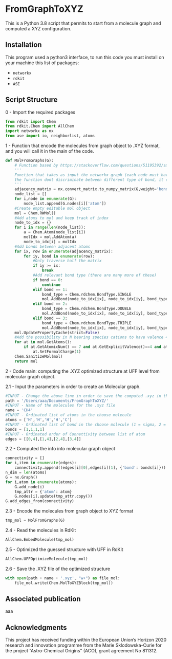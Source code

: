 # FromGraphToXYZ
This is a Python 3.8 script that permits to start from a molecule graph and computed a XYZ configuration.

## Installation

This program used a python3 interface, to run this code you must install on your machine this list of packages:

* ```networkx```
* ```rdkit```
* ```ASE```

## Script Structure

0 - Import the required packages

```python
from rdkit import Chem
from rdkit.Chem import AllChem
import networkx as nx
from ase import io, neighborlist, atoms
```

1 - Function that encode the molecules from graph object to .XYZ format, and you will call it in the main of the code.

```python
def MolFromGraphs(G):
    # Function based by https://stackoverflow.com/questions/51195392/smiles-from-graph
	'''
	Function that takes as input the networkx graph (each node must have an atom property H,N,C,O etc) and return the mol (rdkit) object
	the function dont discriminate between different type of bond, it care only about the connectivity.
	'''
	adjacency_matrix = nx.convert_matrix.to_numpy_matrix(G,weight='bond').tolist()
	node_list = []
	for i,node in enumerate(G):
		node_list.append(G.nodes[i]['atom'])
	#Create empty editable mol object
	mol = Chem.RWMol()
	#Add atoms to mol and keep track of index
	node_to_idx = {}
	for i in range(len(node_list)):
		a = Chem.Atom(node_list[i])
		molIdx = mol.AddAtom(a)
		node_to_idx[i] = molIdx
	#Add bonds between adjacent atoms
	for ix, row in enumerate(adjacency_matrix):
		for iy, bond in enumerate(row):
			#Only traverse half the matrix
			if iy >= ix:
				break
			#Add relevant bond type (there are many more of these)
			if bond == 0:
				continue
			elif bond == 1:
				bond_type = Chem.rdchem.BondType.SINGLE
				mol.AddBond(node_to_idx[ix], node_to_idx[iy], bond_type)
			elif bond == 2:
			    bond_type = Chem.rdchem.BondType.DOUBLE
			    mol.AddBond(node_to_idx[ix], node_to_idx[iy], bond_type)
			elif bond == 3:
			    bond_type = Chem.rdchem.BondType.TRIPLE
			    mol.AddBond(node_to_idx[ix], node_to_idx[iy], bond_type)
	mol.UpdatePropertyCache(strict=False)
    #Add the possibility in N bearing species cations to have valence 4 for the N center
	for at in mol.GetAtoms():
		if at.GetAtomicNum() == 7 and at.GetExplicitValence()==4 and at.GetFormalCharge()==0:
			at.SetFormalCharge(1)     
	Chem.SanitizeMol(mol)
	return mol
```
2 - Code main: computing the .XYZ optimized structure at UFF level from molecular graph object.

   2.1 - Input the parameters in order to create an Molecular graph.
```python
#INPUT - Change the above line in order to save the computed .xyz in the choose path    
path = '/Users/aaa/Documents/FromGraphToXYZ/'
#INPUT - Name of the molecules for the .xyz file
name = 'CH4'
#INPUT - Ordinated list of atoms in the choose molecule
atoms = ['H','H','H','H','C']
#INPUT - Ordinated list of bond in the choose molecule (1 = sigma, 2 = pi, 3 = 2 * pi)
bonds = [1,1,1,1]
#INPUT - Ordinated order of Connettivity between list of atom
edges = [[0,4],[1,4],[2,4],[3,4]]
```

   2.2 - Computed the info into molecular graph object

```python
connectivity = []
for i,item in enumerate(edges):
    connectivity.append((edges[i][0],edges[i][1], {'bond': bonds[i]}))
n_dim = len(atoms)
G = nx.Graph()
for i,atom in enumerate(atoms):
    G.add_node(i)
    tmp_attr = {'atom': atom}
    G.nodes[i].update(tmp_attr.copy())
G.add_edges_from(connectivity)
```
   2.3 - Encode the molecules from graph object to XYZ format
```python
tmp_mol = MolFromGraphs(G)
```
   2.4 - Read the molecules in RdKit
```python
AllChem.EmbedMolecule(tmp_mol)
```
   2.5 - Optimized the guessed structure with UFF in RdKit
```python
AllChem.UFFOptimizeMolecule(tmp_mol)
```
   2.6 - Save the .XYZ file of the optimized structure
```python
with open(path + name + '.xyz', "w+") as file_mol:
    file_mol.write(Chem.MolToXYZBlock(tmp_mol))
```
## Associated publication
aaa

## Acknowledgments
This project has received funding within the European Union’s Horizon 2020 research and innovation programme from the Marie Sklodowska-Curie for the project ”Astro-Chemical Origins” (ACO), grant agreement No 811312.
